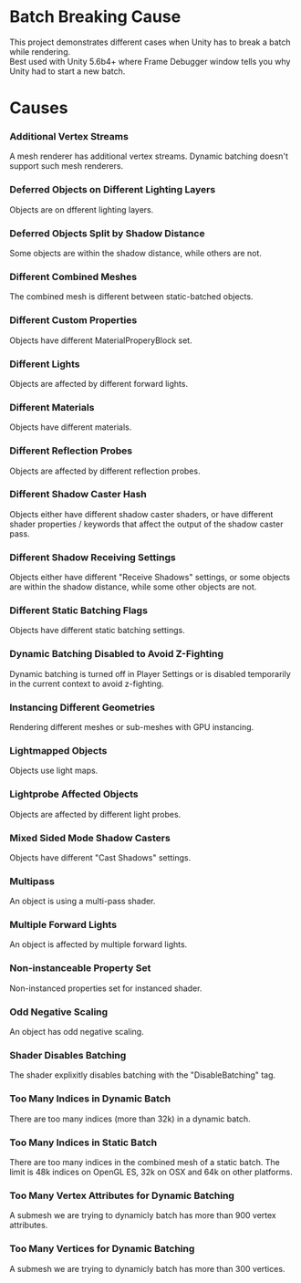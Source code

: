 # Batch Breaking Cause
This project demonstrates different cases when Unity has to break a batch while rendering.  
Best used with Unity 5.6b4+ where Frame Debugger window tells you why Unity had to start a new batch.

# Causes
### Additional Vertex Streams
A mesh renderer has additional vertex streams. Dynamic batching doesn't support such mesh renderers.

### Deferred Objects on Different Lighting Layers
Objects are on dfferent lighting layers.

### Deferred Objects Split by Shadow Distance
Some objects are within the shadow distance, while others are not.

### Different Combined Meshes
The combined mesh is different between static-batched objects.

### Different Custom Properties
Objects have different MaterialProperyBlock set.

### Different Lights
Objects are affected by different forward lights.

### Different Materials
Objects have different materials.

### Different Reflection Probes
Objects are affected by different reflection probes.

### Different Shadow Caster Hash
Objects either have different shadow caster shaders, or have different shader properties / keywords that affect the output of the shadow caster pass.

### Different Shadow Receiving Settings
Objects either have different "Receive Shadows" settings, or some objects are within the shadow distance, while some other objects are not. 

### Different Static Batching Flags
Objects have different static batching settings.

### Dynamic Batching Disabled to Avoid Z-Fighting
Dynamic batching is turned off in Player Settings or is disabled temporarily in the current context to avoid z-fighting.

### Instancing Different Geometries
Rendering different meshes or sub-meshes with GPU instancing.

### Lightmapped Objects
Objects use light maps.

### Lightprobe Affected Objects
Objects are affected by different light probes.

### Mixed Sided Mode Shadow Casters
Objects have different "Cast Shadows" settings.

### Multipass
An object is using a multi-pass shader.

### Multiple Forward Lights
An object is affected by multiple forward lights. 

### Non-instanceable Property Set
Non-instanced properties set for instanced shader.

### Odd Negative Scaling
An object has odd negative scaling.

### Shader Disables Batching
The shader explixitly disables batching with the "DisableBatching" tag.

### Too Many Indices in Dynamic Batch
There are too many indices (more than 32k) in a dynamic batch.

### Too Many Indices in Static Batch
There are too many indices in the combined mesh of a static batch. The limit is 48k indices on OpenGL ES, 32k on OSX and 64k on other platforms.

### Too Many Vertex Attributes for Dynamic Batching
A submesh we are trying to dynamicly batch has more than 900 vertex attributes.

### Too Many Vertices for Dynamic Batching
A submesh we are trying to dynamicly batch has more than 300 vertices.
